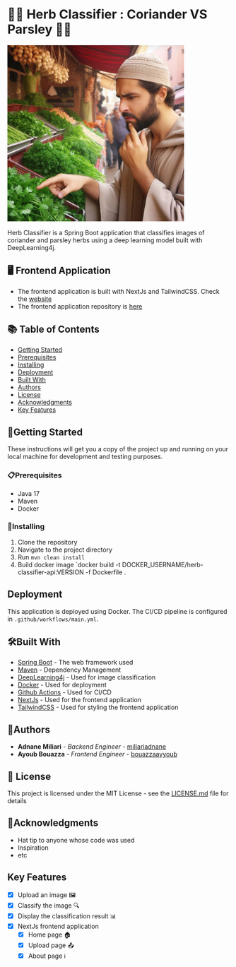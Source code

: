 # 🌿🌱 Herb Classifier : Coriander VS Parsley  🌿🌱

<img src="src/main/resources/static/assets/images/hero.jpeg" width="400">

Herb Classifier is a Spring Boot application that classifies images of coriander and parsley herbs using a deep learning model built with DeepLearning4j.

## 🖥️ Frontend Application

* The frontend application is built with NextJs and TailwindCSS. Check the [website](https://https://herb-classifier.vercel.app/)
* The frontend application repository is [here](https://github.com/bouazzaayyoub/herb-classifier-front)

## 📚 Table of Contents

- [Getting Started](#getting-started)
- [Prerequisites](#prerequisites)
- [Installing](#installing)
- [Deployment](#deployment)
- [Built With](#built-with)
- [Authors](#authors)
- [License](#license)
- [Acknowledgments](#acknowledgments)
- [Key Features](#key-features)

## 🚀Getting Started

These instructions will get you a copy of the project up and running on your local machine for development and testing purposes.

### 📋Prerequisites

- Java 17
- Maven
- Docker

### 🔧Installing

1. Clone the repository
2. Navigate to the project directory
3. Run `mvn clean install`
4. Build docker image `docker build -t DOCKER_USERNAME/herb-classifier-api:VERSION -f Dockerfile .

## Deployment

This application is deployed using Docker. The CI/CD pipeline is configured in `.github/workflows/main.yml`.

## 🛠️Built With

- [Spring Boot](https://spring.io/projects/spring-boot) - The web framework used
- [Maven](https://maven.apache.org/) - Dependency Management
- [DeepLearning4j](https://deeplearning4j.org/) - Used for image classification
- [Docker](https://www.docker.com/) - Used for deployment
- [Github Actions](https://docs.github.com/en/actions) - Used for CI/CD
- [NextJs](https://nextjs.org/) - Used for the frontend application
- [TailwindCSS](https://tailwindcss.com/) - Used for styling the frontend application

## 👥Authors

- **Adnane Miliari** - *Backend Engineer* - [miliariadnane](https://github.com/miliariadnane)
- **Ayoub Bouazza** - *Frontend Engineer* - [bouazzaayyoub](https://github.com/bouazzaayyoub)

## 📝 License

This project is licensed under the MIT License - see the [LICENSE.md](LICENSE.md) file for details

## 🌟Acknowledgments

- Hat tip to anyone whose code was used
- Inspiration
- etc

## Key Features

- [x] Upload an image 🖼️
- [x] Classify the image 🔍
- [x] Display the classification result 📊
- [x] NextJs frontend application
    - [x] Home page 🏠
    - [x] Upload page 📤
    - [x] About page ℹ️
